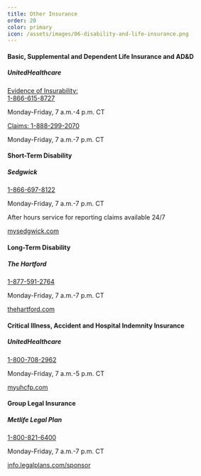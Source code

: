 ```yaml
---
title: Other Insurance
order: 20
color: primary
icon: /assets/images/06-disability-and-life-insurance.png
---
```


#### Basic, Supplemental and Dependent Life Insurance and AD&D

##### UnitedHealthcare

[Evidence of Insurability:<br>1-866-615-8727](tel://+1-866-615-8727 "Evidence of Insurability: 1-866-615-8727")

Monday-Friday, 7 a.m.-4 p.m. CT

[Claims: 1-888-299-2070](tel://+1-888-299-2070 "Claims: 1-888-299-2070")

Monday-Friday, 7 a.m.-7 p.m. CT

#### Short-Term Disability

##### Sedgwick

[1-866-697-8122](tel://+1-866-697-8122 "1-866-697-8122")

Monday-Friday, 7 a.m.-7 p.m. CT

After hours service for reporting claims available 24/7

[mysedgwick.com](https://login.mysedgwick.com/ "mysedgwick.com in a new tab")

#### Long-Term Disability

##### The Hartford

[1-877-591-2764](tel://+1-877-591-2764 "1-877-591-2764")

Monday-Friday, 7 a.m.-7 p.m. CT

[thehartford.com](https://www.thehartford.com/ "thehartford.com in a new tab")

#### Critical Illness, Accident and Hospital Indemnity Insurance

##### UnitedHealthcare

[1-800-708-2962](tel://+1-800-708-2962 "1-800-708-2962")

Monday-Friday, 7 a.m.-5 p.m. CT

[myuhcfp.com](https://myuhcfp.com/tpa-ap-web/?navDeepDive=FP_publicMemberHomeDefaultContentMenu "myuhcfp.com in a new tab")

#### Group Legal Insurance

##### Metlife Legal Plan

[1-800-821-6400](tel://+1-800-821-6400 "1-800-821-6400")

Monday-Friday, 7 a.m.-7 p.m. CT

[info.legalplans.com/sponsor](https://www.legalplans.com/why-enroll "info.legalplans.com/sponsor in a new tab")
